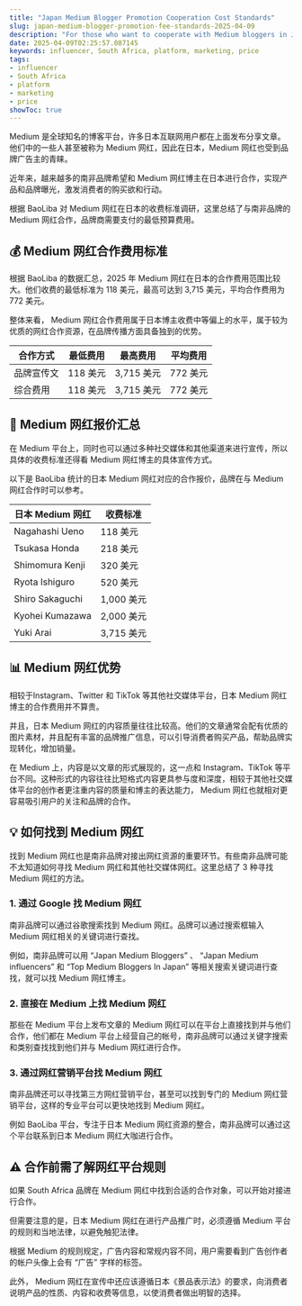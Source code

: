 ```yaml
---
title: "Japan Medium Blogger Promotion Cooperation Cost Standards"
slug: japan-medium-blogger-promotion-fee-standards-2025-04-09
description: "For those who want to cooperate with Medium bloggers in Japan, you must know their cooperation costs."
date: 2025-04-09T02:25:57.087145
keywords: influencer, South Africa, platform, marketing, price
tags:
- influencer
- South Africa
- platform
- marketing
- price
showToc: true
---
```


Medium 是全球知名的博客平台，许多日本互联网用户都在上面发布分享文章。他们中的一些人甚至被称为 Medium 网红，因此在日本，Medium 网红也受到品牌广告主的青睐。

近年来，越来越多的南非品牌希望和 Medium 网红博主在日本进行合作，实现产品和品牌曝光，激发消费者的购买欲和行动。

根据 BaoLiba 对 Medium 网红在日本的收费标准调研，这里总结了与南非品牌的 Medium 网红合作，品牌商需要支付的最低预算费用。



## 💰 Medium 网红合作费用标准

根据 BaoLiba 的数据汇总，2025 年 Medium 网红在日本的合作费用范围比较大。他们收费的最低标准为 118 美元，最高可达到 3,715 美元，平均合作费用为 772 美元。

整体来看， Medium 网红合作费用属于日本博主收费中等偏上的水平，属于较为优质的网红合作资源，在品牌传播方面具备独到的优势。

| 合作方式    | 最低费用  | 最高费用  | 平均费用  |
| ----------- | ---------| ----------- | --------- |
| 品牌宣传文   | 118 美元  | 3,715 美元   | 772 美元 |
| 综合费用     | 118 美元  | 3,715 美元   | 772 美元 |



## 🔔 Medium 网红报价汇总

在 Medium 平台上，同时也可以通过多种社交媒体和其他渠道来进行宣传，所以具体的收费标准还得看 Medium 网红博主的具体宣传方式。

以下是 BaoLiba 统计的日本 Medium 网红对应的合作报价，品牌在与 Medium 网红合作时可以参考。

| 日本 Medium 网红  | 收费标准   |
| ------------------| --------- |
| Nagahashi Ueno    | 118 美元  |
| Tsukasa Honda     | 218 美元  |
| Shimomura Kenji   | 320 美元  |
| Ryota Ishiguro    | 520 美元  |
| Shiro Sakaguchi   | 1,000 美元  |
| Kyohei Kumazawa   | 2,000 美元  |
| Yuki Arai         | 3,715 美元  |


## 📊 Medium 网红优势

相较于Instagram、Twitter 和 TikTok 等其他社交媒体平台，日本 Medium 网红博主的合作费用并不算贵。

并且，日本 Medium 网红的内容质量往往比较高。他们的文章通常会配有优质的图片素材，并且配有丰富的品牌推广信息，可以引导消费者购买产品，帮助品牌实现转化，增加销量。

在 Medium 上，内容是以文章的形式展现的，这一点和 Instagram、TikTok 等平台不同。这种形式的内容往往比短格式内容更具参与度和深度，相较于其他社交媒体平台的创作者更注重内容的质量和博主的表达能力， Medium 网红也就相对更容易吸引用户的关注和品牌的合作。



## 💡 如何找到 Medium 网红

找到 Medium 网红也是南非品牌对接出网红资源的重要环节。有些南非品牌可能不太知道如何寻找 Medium 网红和其他社交媒体网红。这里总结了 3 种寻找 Medium 网红的方法。

### 1. 通过 Google 找 Medium 网红

南非品牌可以通过谷歌搜索找到 Medium 网红。品牌可以通过搜索框输入 Medium 网红相关的关键词进行查找。

例如，南非品牌可以用 “Japan Medium Bloggers” 、 “Japan Medium influencers” 和 “Top Medium Bloggers In Japan” 等相关搜索关键词进行查找，就可以找 Medium 网红博主。

### 2. 直接在 Medium 上找 Medium 网红

那些在 Medium 平台上发布文章的 Medium 网红可以在平台上直接找到并与他们合作，他们都在 Medium 平台上经营自己的帐号，南非品牌可以通过关键字搜索和类别查找找到他们并与 Medium 网红进行合作。

### 3. 通过网红营销平台找 Medium 网红

南非品牌还可以寻找第三方网红营销平台，甚至可以找到专门的 Medium 网红营销平台，这样的专业平台可以更快地找到 Medium 网红。

例如 BaoLiba 平台，专注于日本 Medium 网红资源的整合，南非品牌可以通过这个平台联系到日本 Medium 网红大咖进行合作。



## ⚠️ 合作前需了解网红平台规则

如果 South Africa 品牌在 Medium 网红中找到合适的合作对象，可以开始对接进行合作。

但需要注意的是，日本 Medium 网红在进行产品推广时，必须遵循 Medium 平台的规则和当地法律，以避免触犯法律。

根据 Medium 的规则规定，广告内容和常规内容不同，用户需要看到广告创作者的帐户头像上会有 “广告” 字样的标签。

此外， Medium 网红在宣传中还应该遵循日本《景品表示法》的要求，向消费者说明产品的性质、内容和收费等信息，以使消费者做出明智的选择。